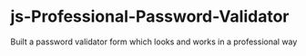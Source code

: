 # js-Professional-Password-Validator
Built a password validator form which looks and works in a professional way
